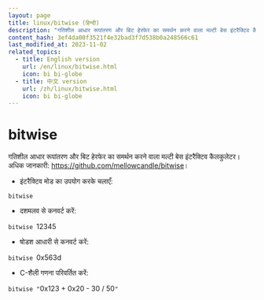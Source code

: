 ```yaml
---
layout: page
title: linux/bitwise (हिन्दी)
description: "गतिशील आधार रूपांतरण और बिट हेरफेर का समर्थन करने वाला मल्टी बेस इंटरैक्टिव कैलकुलेटर।"
content_hash: 3ef4da00f3521f4e32bad3f7d538b0a248566c61
last_modified_at: 2023-11-02
related_topics:
  - title: English version
    url: /en/linux/bitwise.html
    icon: bi bi-globe
  - title: 中文 version
    url: /zh/linux/bitwise.html
    icon: bi bi-globe
---
```

# bitwise

गतिशील आधार रूपांतरण और बिट हेरफेर का समर्थन करने वाला मल्टी बेस इंटरैक्टिव कैलकुलेटर।
अधिक जानकारी: <https://github.com/mellowcandle/bitwise>।

- इंटरैक्टिव मोड का उपयोग करके चलाएँ:

`bitwise`

- दशमलव से कनवर्ट करें:

`bitwise `<span class="tldr-var badge badge-pill bg-dark-lm bg-white-dm text-white-lm text-dark-dm font-weight-bold">12345</span>

- षोडश आधारी से कनवर्ट करें:

`bitwise `<span class="tldr-var badge badge-pill bg-dark-lm bg-white-dm text-white-lm text-dark-dm font-weight-bold">0x563d</span>

- C-शैली गणना परिवर्तित करें:

`bitwise "`<span class="tldr-var badge badge-pill bg-dark-lm bg-white-dm text-white-lm text-dark-dm font-weight-bold">0x123 + 0x20 - 30 / 50</span>`"`
